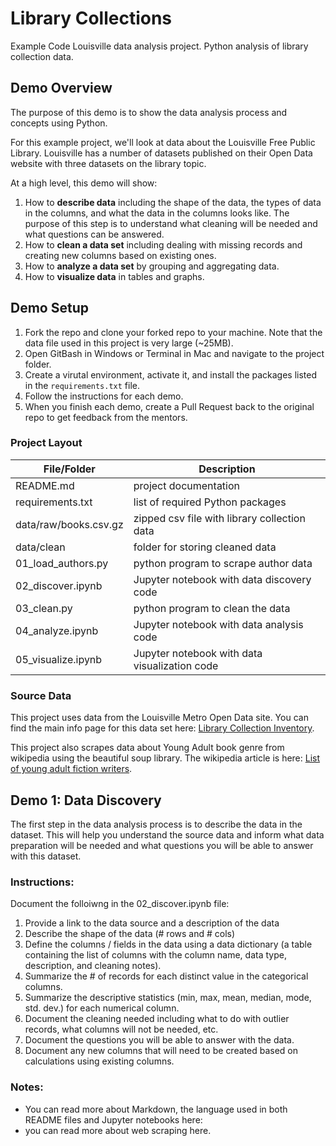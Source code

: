 # Library Collections

Example Code Louisville data analysis project. Python analysis of library 
collection data.

## Demo Overview

The purpose of this demo is to show the data analysis process and concepts using 
Python. 

For this example project, we'll look at data about the Louisville Free Public 
Library. Louisville has a number of datasets published on their Open Data 
website with three datasets on the library topic.

At a high level, this demo will show:
1. How to **describe data** including the shape of the data, the types of data 
in the columns, and what the data in the columns looks like. The purpose of this 
step is to understand what cleaning will be needed and what questions can be 
answered.  
1. How to **clean a data set** including dealing with missing records and 
creating new columns based on existing ones.
1. How to **analyze a data set** by grouping and aggregating data. 
1. How to **visualize data** in tables and graphs. 

## Demo Setup

1. Fork the repo and clone your forked repo to your machine. Note that the data 
file used in this project is very large (~25MB).
1. Open GitBash in Windows or Terminal in Mac and navigate to the project folder.
1. Create a virutal environment, activate it, and install the packages listed in 
the `requirements.txt` file. 
1. Follow the instructions for each demo.
1. When you finish each demo, create a Pull Request back to the original repo 
to get feedback from the mentors.

### Project Layout

| File/Folder | Description |
| ----- | ----- |
| README.md |  project documentation |
| requirements.txt | list of required Python packages |
| data/raw/books.csv.gz | zipped csv file with library collection data |
| data/clean | folder for storing cleaned data |
| 01_load_authors.py | python program to scrape author data |
| 02_discover.ipynb | Jupyter notebook with data discovery code |
| 03_clean.py | python program to clean the data |
| 04_analyze.ipynb | Jupyter notebook with data analysis code |
| 05_visualize.ipynb | Jupyter notebook with data visualization code |

### Source Data

This project uses data from the Louisville Metro Open Data site. You can find 
the main info page for this data set here: 
[Library Collection Inventory](https://data.louisvilleky.gov/datasets/LOJIC::louisville-metro-ky-library-collection-inventory-/about).


This project also scrapes data about Young Adult book genre from wikipedia using
the beautiful soup library. The wikipedia article is here:
[List of young adult fiction writers](https://en.m.wikipedia.org/wiki/List_of_young_adult_fiction_writers).

## Demo 1: Data Discovery

The first step in the data analysis process is to describe the data in the 
dataset. This will help you understand the source data and inform what data 
preparation will be needed and what questions you will be able to answer with 
this dataset.

### Instructions:

Document the folloiwng in the 02_discover.ipynb file:

1. Provide a link to the data source and a description of the data
1. Describe the shape of the data (# rows and # cols)
1. Define the columns / fields in the data using a data dictionary (a table 
containing the list of columns with the column name, data type, description, 
and cleaning notes).
1. Summarize the # of records for each distinct value in the categorical columns.
1. Summarize the descriptive statistics (min, max, mean, median, mode, 
std. dev.) for each numerical column. 
1. Document the cleaning needed including what to do with outlier records, what 
columns will not be needed, etc.
1. Document the questions you will be able to answer with the data.
1. Document any new columns that will need to be created based on calculations 
using existing columns.

### Notes:
- You can read more about Markdown, the language used in both README files and 
Jupyter notebooks here: 
- you can read more about web scraping here.
